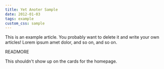 ```yaml
---
title: Yet Anoter Sample
date: 2012-01-03
tags: example
custom_css: sample
---
```


This is an example article. You probably want to delete it and write your own articles! Lorem ipsum amet dolor, and so on, and so on.

READMORE

This shouldn't show up on the cards for the homepage.